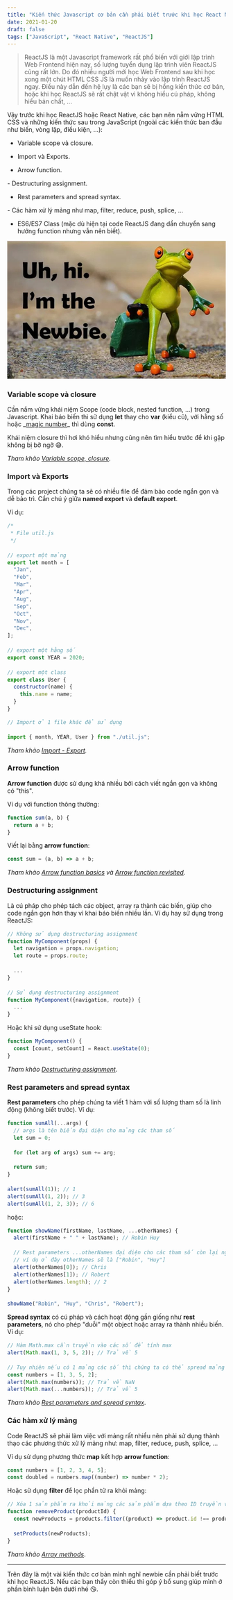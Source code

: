 ```yaml
---
title: "Kiến thức Javascript cơ bản cần phải biết trước khi học React Native / ReactJS"
date: 2021-01-20
draft: false
tags: ["JavaScript", "React Native", "ReactJS"]
---
```


> ReactJS là một Javascript framework rất phổ biến với giới lập trình Web Frontend hiện nay, số lượng tuyển dụng lập trình viên ReactJS cũng rất lớn. Do đó nhiều người mới học Web Frontend sau khi học xong một chút HTML CSS JS là muốn nhảy vào lập trình ReactJS ngay. Điều này dẫn đến hệ lụy là các bạn sẽ bị hổng kiến thức cơ bản, hoặc khi học ReactJS sẽ rất chật vật vì không hiểu cú pháp, không hiểu bản chất, ...

Vậy trước khi học ReactJS hoặc React Native, các bạn nên nẵm vững HTML CSS và những kiến thức sau trong JavaScript (ngoài các kiến thức ban đầu như biến, vòng lặp, điều kiện, ...):

- Variable scope và closure.

- Import và Exports.

- Arrow function.

- Destructuring assignment.

- Rest parameters and spread syntax.

- Các hàm xử lý mảng như map, filter, reduce, push, splice, ...

- ES6/ES7 Class (mặc dù hiện tại code ReactJS đang dần chuyển sang hướng function nhưng vẫn nên biết).

![Newbie học Javascript, ReactJS, React Native](/images/newbie-frog.jpg)

### Variable scope và closure

Cần nắm vững khái niệm Scope (code block, nested function, ...) trong Javascript. Khai báo biến thì sử dụng **let** thay cho **var** (kiểu cũ), với hằng số hoặc _[magic number](https://en.wikipedia.org/wiki/Magic_number_(programming))\_ thì dùng **const**.

Khái niệm closure thì hơi khó hiểu nhưng cũng nên tìm hiểu trước để khi gặp không bị bỡ ngỡ 😅.

_Tham khảo [Variable scope, closure](https://javascript.info/closure)._

### Import và Exports

Trong các project chúng ta sẽ có nhiều file để đảm bảo code ngắn gọn và dễ bảo trì. Cần chú ý giữa **named export** và **default export**.

Ví dụ:

```javascript
/*
 * File util.js
 */

// export một mảng
export let month = [
  "Jan",
  "Feb",
  "Mar",
  "Apr",
  "Aug",
  "Sep",
  "Oct",
  "Nov",
  "Dec",
];

// export một hằng số
export const YEAR = 2020;

// export một class
export class User {
  constructor(name) {
    this.name = name;
  }
}
```

```javascript
// Import ở 1 file khác để sử dụng

import { month, YEAR, User } from "./util.js";
```

_Tham khảo [Import - Export](https://javascript.info/import-export)._

### Arrow function

**Arrow function** được sử dụng khá nhiều bởi cách viết ngắn gọn và không có "this".

Ví dụ với function thông thường:

```javascript
function sum(a, b) {
  return a + b;
}
```

Viết lại bằng **arrow function**:

```javascript
const sum = (a, b) => a + b;
```

_Tham khảo [Arrow function basics](https://javascript.info/arrow-functions-basics) và [Arrow function revisited](https://javascript.info/arrow-functions)._

### Destructuring assignment

Là cú pháp cho phép tách các object, array ra thành các biến, giúp cho code ngắn gọn hơn thay vì khai báo biến nhiều lần. Ví dụ hay sử dụng trong ReactJS:

```javascript
// Không sử dụng destructuring assignment
function MyComponent(props) {
  let navigation = props.navigation;
  let route = props.route;

  ...
}

// Sử dụng destructuring assignment
function MyComponent({navigation, route}) {
  ...
}
```

Hoặc khi sử dụng useState hook:

```javascript
function MyComponent() {
  const [count, setCount] = React.useState(0);
}
```

_Tham khảo [Destructuring assignment](https://javascript.info/destructuring-assignment)_.

### Rest parameters and spread syntax

**Rest parameters** cho phép chúng ta viết 1 hàm với số lượng tham số là linh động (không biết trước). Ví dụ:

```javascript
function sumAll(...args) {
  // args là tên biến đại diện cho mảng các tham số
  let sum = 0;

  for (let arg of args) sum += arg;

  return sum;
}

alert(sumAll(1)); // 1
alert(sumAll(1, 2)); // 3
alert(sumAll(1, 2, 3)); // 6
```

hoặc:

```javascript
function showName(firstName, lastName, ...otherNames) {
  alert(firstName + " " + lastName); // Robin Huy

  // Rest parameters ...otherNames đại diện cho các tham số còn lại ngoài 2 tham số đầu tiên
  // ví dụ ở đây otherNames sẽ là ["Robin", "Huy"]
  alert(otherNames[0]); // Chris
  alert(otherNames[1]); // Robert
  alert(otherNames.length); // 2
}

showName("Robin", "Huy", "Chris", "Robert");
```

**Spread syntax** có cú pháp và cách hoạt động gần giống như **rest parameters**, nó cho phép "duỗi" một object hoặc array ra thành nhiều biến. Ví dụ:

```javascript
// Hàm Math.max cần truyền vào các số để tính max
alert(Math.max(1, 3, 5, 2)); // Trả về 5

// Tuy nhiên nếu có 1 mảng các số thì chúng ta có thể spread mảng đó ra để sử dụng hàm Math.max
const numbers = [1, 3, 5, 2];
alert(Math.max(numbers)); // Trả về NaN
alert(Math.max(...numbers)); // Trả về 5
```

_Tham khảo [Rest parameters and spread syntax](https://javascript.info/rest-parameters-spread)_.

### Các hàm xử lý mảng

Code ReactJS sẽ phải làm việc với mảng rất nhiều nên phải sử dụng thành thạo các phương thức xử lý mảng như: map, filter, reduce, push, splice, ...

Ví dụ sử dụng phương thức **map** kết hợp **arrow function**:

```javascript
const numbers = [1, 2, 3, 4, 5];
const doubled = numbers.map((number) => number * 2);
```

Hoặc sử dụng **filter** để lọc phần tử ra khỏi mảng:

```javascript
// Xóa 1 sản phẩm ra khỏi mảng các sản phẩm dựa theo ID truyền vào
function removeProduct(productId) {
  const newProducts = products.filter((product) => product.id !== productId);

  setProducts(newProducts);
}
```

_Tham khảo [Array methods](https://javascript.info/array-methods)_.

---

Trên đây là một vài kiến thức cơ bản mình nghĩ newbie cần phải biết trước khi học ReactJS. Nếu các bạn thấy còn thiếu thì góp ý bổ sung giúp mình ở phần bình luận bên dưới nhé 😘.
